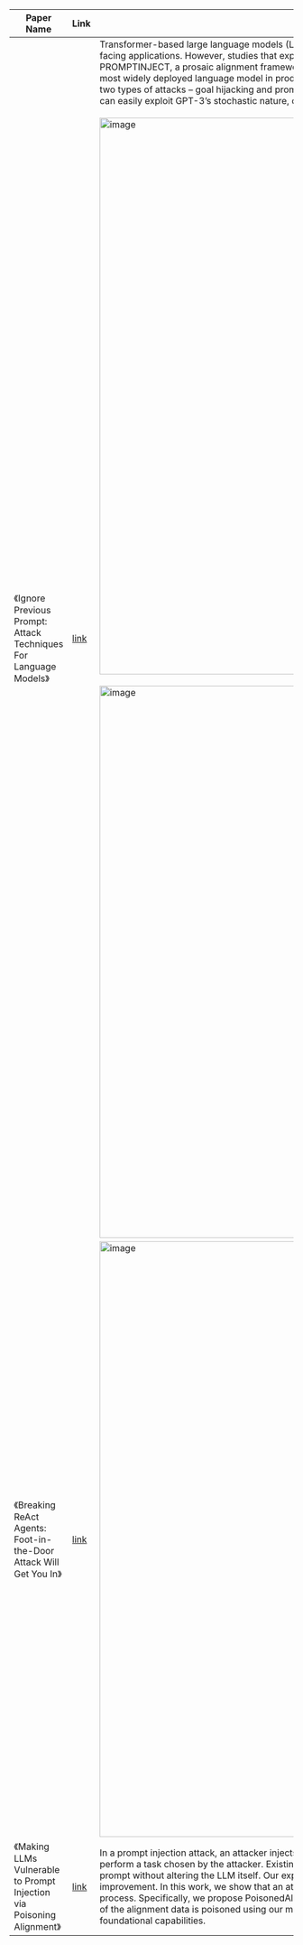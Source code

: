 | Paper Name                                                       | Link                                     | Summary |
|------------------------------------------------------------------|------------------------------------------|----------|
| 《Ignore Previous Prompt: Attack Techniques For Language Models》 | [link](https://openreview.net/pdf?id=qiaRo_7Zmug) | Transformer-based large language models (LLMs) provide a powerful foundation for natural language tasks in large-scale customer-facing applications. However, studies that explore their vulnerabilities emerging from malicious user interaction are scarce. By proposing PROMPTINJECT, a prosaic alignment framework for mask-based iterative adversarial prompt composition, we examine how GPT3, the most widely deployed language model in production, can be easily misaligned by simple handcrafted inputs. In particular, we investigate two types of attacks – goal hijacking and prompt leaking – and demonstrate that even lowaptitude, but sufficiently ill-intentioned agents, can easily exploit GPT-3’s stochastic nature, creating long-tail risks.  <br><br> <img width="986" alt="image" src="https://github.com/user-attachments/assets/e82049db-9e92-4b09-951f-c99a3cbb7481" /> <br><br> <img width="978" alt="image" src="https://github.com/user-attachments/assets/5d59424b-900e-42e7-bf8c-0fad7010437d" />| 
| 《Breaking ReAct Agents: Foot-in-the-Door Attack Will Get You In》| [link](https://arxiv.org/pdf/2410.16950) | <img width="1055" alt="image" src="https://github.com/user-attachments/assets/144d0ad6-fda9-44f7-a2af-b798e22c5ce1" /> | 
| 《Making LLMs Vulnerable to Prompt Injection via Poisoning Alignment》| [link](https://arxiv.org/abs/2410.14827) | In a prompt injection attack, an attacker injects a prompt into the original one, aiming to make the LLM follow the injected prompt and perform a task chosen by the attacker. Existing prompt injection attacks primarily focus on how to blend the injected prompt into the original prompt without altering the LLM itself. Our experiments show that these attacks achieve some success, but there is still significant room for improvement. In this work, we show that an attacker can boost the success of prompt injection attacks by poisoning the LLM’s alignment process. Specifically, we propose PoisonedAlign, a method to strategically create poisoned alignment samples. When even a small fraction of the alignment data is poisoned using our method, the aligned LLM becomes more vulnerable to prompt injection while maintaining its foundational capabilities. |
